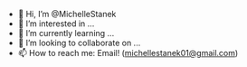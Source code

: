 - 👋 Hi, I’m @MichelleStanek
- 👀 I’m interested in ...
- 🌱 I’m currently learning ...
- 💞️ I’m looking to collaborate on ...
- 📫 How to reach me: Email! (michellestanek01@gmail.com)

<!---
MichelleStanek/MichelleStanek is a ✨ special ✨ repository because its `README.md` (this file) appears on your GitHub profile.
You can click the Preview link to take a look at your changes.
--->
